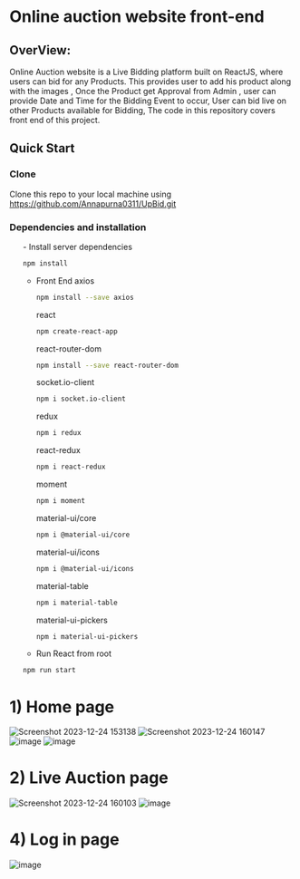 <h1>Online auction website front-end</h1>

<h2>OverView:</h2>

Online Auction website is a Live Bidding platform built on ReactJS, where users can bid for any Products. This provides user to add his product along with the images , Once the Product get Approval from Admin , user can provide Date and Time for the Bidding Event to occur, User can bid live on other Products available for Bidding, The code in this repository covers front end of this project.

<h2>Quick Start</h2>

<h3>Clone</h3>

Clone this repo to your local machine using https://github.com/Annapurna0311/UpBid.git

<h3>Dependencies and installation</h3>
<ul>
- Install server dependencies

```bash
npm install
```

- Front End
  axios
  ```bash
  npm install --save axios
   ```
  react
  ```bash
  npm create-react-app
   ```
  react-router-dom
  ```bash
  npm install --save react-router-dom
   ```
  socket.io-client
  ```bash
  npm i socket.io-client
  ```
  redux
  ```bash
  npm i redux
  ```
  react-redux
  ```bash
  npm i react-redux
  ```
  moment
  ```bash
  npm i moment
  ```
  material-ui/core
  ```bash
  npm i @material-ui/core
  ```
  material-ui/icons
  ```bash
  npm i @material-ui/icons
  ```
  material-table
  ```bash
  npm i material-table
  ```
  material-ui-pickers
  ```bash
  npm i material-ui-pickers
  ```

- Run React from root
```bash
npm run start
```
</ul>
<h1>1) Home page </h1>

![Screenshot 2023-12-24 153138](https://github.com/UttamAdha96/Online-Auction-website/assets/101659796/c2edc7fb-964f-42ac-b9fe-8c90fec9f26f)
![Screenshot 2023-12-24 160147](https://github.com/UttamAdha96/Online-Auction-website/assets/101659796/68462799-ab40-48b1-bb23-e885312b0780)
![image](https://github.com/UttamAdha96/Online-Auction-website/assets/101659796/a3ac08d3-6363-4d00-9593-447cca3f3956)
![image](https://github.com/UttamAdha96/Online-Auction-website/assets/101659796/1724e8f3-bd2a-4a80-9f8a-dd7d6979ea83)

<h1>2) Live Auction page</h1>
   
![Screenshot 2023-12-24 160103](https://github.com/UttamAdha96/Online-Auction-website/assets/101659796/162c654d-8ba2-496a-9242-7e9c6fc83a43)
![image](https://github.com/UttamAdha96/Online-Auction-website/assets/101659796/3eb96005-5736-4d2d-bbde-74e464c22947)

<h1>4) Log in page</h1>

![image](https://github.com/UttamAdha96/Online-Auction-website/assets/101659796/70574152-330e-4b42-a5df-d203136aae1b)
